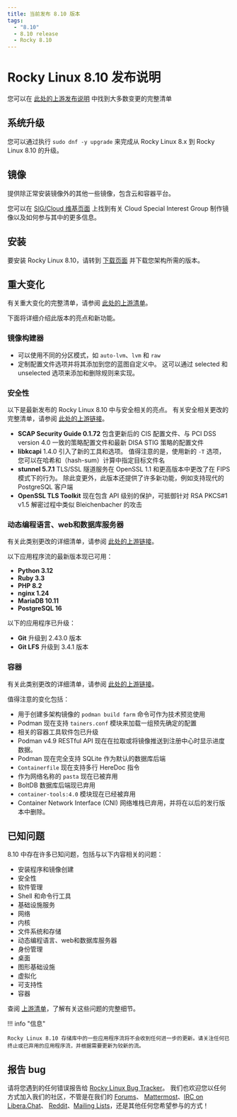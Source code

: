 ```yaml
---
title: 当前发布 8.10 版本
tags:
  - "8.10"
  - 8.10 release
  - Rocky 8.10
---
```


# Rocky Linux 8.10 发布说明

您可以在 [此处的上游发布说明](https://access.redhat.com/documentation/en-us/red_hat_enterprise_linux/8/html/8.10_release_notes/index) 中找到大多数变更的完整清单

## 系统升级

您可以通过执行 `sudo dnf -y upgrade` 来完成从 Rocky Linux 8.x 到 Rocky Linux 8.10 的升级。

## 镜像

提供除正常安装镜像外的其他一些镜像，包含云和容器平台。

您可以在 [SIG/Cloud 维基页面](https://sig-cloud.rocky.page/) 上找到有关 Cloud Special Interest Group 制作镜像以及如何参与其中的更多信息。

## 安装

要安装 Rocky Linux 8.10，请转到 [下载页面](https://rockylinux.org/download/) 并下载您架构所需的版本。

## 重大变化

有关重大变化的完整清单，请参阅 [此处的上游清单](https://access.redhat.com/documentation/en-us/red_hat_enterprise_linux/8/html/8.10_release_notes/overview#overview-major-changes)。

下面将详细介绍此版本的亮点和新功能。

### 镜像构建器

- 可以使用不同的分区模式，如 `auto-lvm`、`lvm` 和 `raw`
- 定制配置文件选项并将其添加到您的蓝图自定义中。 这可以通过 selected 和 unselected 选项来添加和删除规则来实现。

### 安全性

以下是最新发布的 Rocky Linux 8.10 中与安全相关的亮点。 有关安全相关更改的完整清单，请参阅 [此处的上游链接](https://access.redhat.com/documentation/en-us/red_hat_enterprise_linux/8/html/8.10_release_notes/new-features#new-features-security)。

- **SCAP Security Guide 0.1.72** 包含更新后的 CIS 配置文件、与 PCI DSS version 4.0 一致的策略配置文件和最新 DISA STIG 策略的配置文件
- **libkcapi** 1.4.0 引入了新的工具和选项。 值得注意的是，使用新的 `-T` 选项，您可以在哈希和（hash-sum）计算中指定目标文件名
- **stunnel 5.7.1** TLS/SSL 隧道服务在 OpenSSL 1.1 和更高版本中更改了在 FIPS 模式下的行为。 除此变更外，此版本还提供了许多新功能，例如支持现代的 PostgreSQL 客户端
- **OpenSSL TLS Toolkit** 现在包含 API 级别的保护，可抵御针对 RSA PKCS#1 v1.5 解密过程中类似 Bleichenbacher 的攻击

### 动态编程语言、web和数据库服务器

有关此类别更改的详细清单，请参阅 [此处的上游链接](https://access.redhat.com/documentation/en-us/red_hat_enterprise_linux/8/html/8.10_release_notes/new-features#new-features-dynamic-programming-languages-web-and-database-servers)。

以下应用程序流的最新版本现已可用：

- **Python 3.12**
- **Ruby 3.3**
- **PHP 8.2**
- **nginx 1.24**
- **MariaDB 10.11**
- **PostgreSQL 16**

以下的应用程序已升级：

- **Git** 升级到 2.43.0 版本
- **Git LFS** 升级到 3.4.1 版本

### 容器

有关此类别更改的详细清单，请参阅 [此处的上游链接](https://access.redhat.com/documentation/en-us/red_hat_enterprise_linux/8/html/8.10_release_notes/new-features#new-features-containers)。

值得注意的变化包括：

- 用于创建多架构镜像的 `podman build farm` 命令可作为技术预览使用
- Podman 现在支持 `tainers.conf` 模块来加载一组预先确定的配置
- 相关的容器工具软件包已升级
- Podman v4.9 RESTful API 现在在拉取或将镜像推送到注册中心时显示进度数据。
- Podman 现在完全支持 SQLite 作为默认的数据库后端
- `Containerfile` 现在支持多行 HereDoc 指令
- 作为网络名称的 `pasta` 现在已被弃用
- BoltDB 数据库后端现已弃用
- `container-tools:4.0` 模块现在已经被弃用
- Container Network Interface (CNI) 网络堆栈已弃用，并将在以后的发行版本中删除。

## 已知问题

8.10 中存在许多已知问题，包括与以下内容相关的问题：

- 安装程序和镜像创建
- 安全性
- 软件管理
- Shell 和命令行工具
- 基础设施服务
- 网络
- 内核
- 文件系统和存储
- 动态编程语言、web和数据库服务器
- 身份管理
- 桌面
- 图形基础设施
- 虚拟化
- 可支持性
- 容器

查阅 [上游清单](https://access.redhat.com/documentation/en-us/red_hat_enterprise_linux/8/html/8.10_release_notes/known-issues)，了解有关这些问题的完整细节。

!!! info "信息"

```
Rocky Linux 8.10 存储库中的一些应用程序流将不会收到任何进一步的更新。请关注任何已终止或已弃用的应用程序流，并根据需要更新为较新的流。
```

## 报告 bug

请将您遇到的任何错误报告给 [Rocky Linux Bug Tracker](https://bugs.rockylinux.org/)。 我们也欢迎您以任何方式加入我们的社区，不管是在我们的 [Forums](https://forums.rockylinux.org)、 [Mattermost](https://chat.rockylinux.org)、[IRC on Libera.Chat](irc://irc.liberachat/rockylinux)、 [Reddit](https://reddit.com/r/rockylinux)、[Mailing Lists](https://lists.resf.org)，还是其他任何您希望参与的方式！
